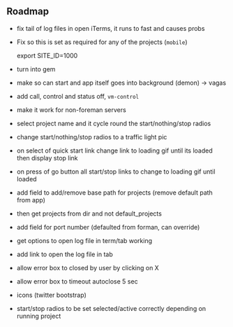 Roadmap
-------

- fix tail of log files in open iTerms, it runs to fast and causes probs

- Fix so this is set as required for any of the projects (`mobile`)

    export SITE_ID=1000

- turn into gem

- make so can start and app itself goes into background (demon) -> vagas

- add call, control and status off, `vm-control`

- make it work for non-foreman servers

- select project name and it cycle round the start/nothing/stop radios

- change start/nothing/stop radios to a traffic light pic

- on select of quick start link change link to loading gif until its loaded then display stop link

- on press of go button all start/stop links to change to loading gif until loaded

- add field to add/remove base path for projects (remove default path from app)

- then get projects from dir and not default_projects

- add field for port number (defaulted from forman, can override)

- get options to open log file in term/tab working

- add link to open the log file in tab

- allow error box to closed by user by clicking on X

- allow error box to timeout autoclose 5 sec

- icons (twitter bootstrap)

- start/stop radios to be set selected/active correctly depending on running project
